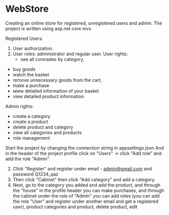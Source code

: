 # WebStore

Сreating an online store for registered, unregistered users and admin.
The project is written using asp.net core mvs

Registered Users:
1. User authorization.
2. User roles: administrator and regular user.
User rights:
  	- see all comrades by category,
- buy goods
- watch the basket
- remove unnecessary goods from the cart,
- make a purchase
 - мiew detailed information of your basket
- view detailed product information

Admin rights:
 - create a category
 - create a product
 - delete product and category
 - view all categories and products
 - role management


Start the project by changing the connection string in appsettings.json
And in the header of the project profile click on "Users" -> click "Add role" and add the role "Admin".

2. Click "Register" and register under email - admin@gmail.com and password Q1234_qaz
3. Then click "Cabinet" then click "Add category" and add a category.
4. Next, go to the category you added and add the product,
   and through the "house" in the profile header you can make purchases, and through the cabinet under the role of "Admin" you can add roles
  (you can add the role "User" and register under another email and get a registered user), product categories and product, delete product, edit
